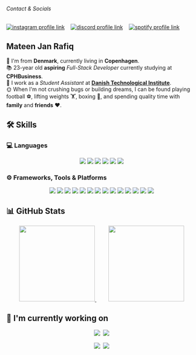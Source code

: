 ###### Contact & Socials
[![instagram profile link](https://img.shields.io/badge/Instagram-E4405F?style=for-the-badge&logo=instagram&logoColor=white)](https://instagram.com/mateenjanz0)
&nbsp;&nbsp;
[![discord profile link](https://img.shields.io/badge/Discord-7289DA?style=for-the-badge&logo=discord&logoColor=white)](https://discordapp.com/users/696747909546377376)
&nbsp;&nbsp;
[![spotify profile link](https://img.shields.io/badge/Spotify-1ED760?&style=for-the-badge&logo=spotify&logoColor=white)](https://open.spotify.com/user/mateenjan1)
## **Mateen Jan Rafiq**
📍 I'm from **Denmark**, currently living in **Copenhagen**. <br/>
📚 23-year old **aspiring** *Full-Stack* *Developer* currently studying at **CPHBusiness**.<br/>
🏢 I work as a *Student Assistant* at **[Danish Technological Institute](https://www.dti.dk/)**.<br/>
🌞 When I'm not crushing bugs or building dreams, I can be found playing football ⚽, lifting weights 🏋️, boxing 🥊, and spending quality time with **family** and **friends** ❤️.

## 🛠️ Skills

### 💻 Languages
<div align="center">
  <img src="https://img.shields.io/badge/HTML5-E34F26?style=for-the-badge&logo=html5&logoColor=white" />
  <img src="https://img.shields.io/badge/CSS3-1572B6?style=for-the-badge&logo=css3&logoColor=white" />
  <img src="https://img.shields.io/badge/JavaScript-F7DF1E?style=for-the-badge&logo=javascript&logoColor=black" />
  <img src="https://img.shields.io/badge/Java-ED8B00?style=for-the-badge&logo=openjdk&logoColor=white" />
  <img src="https://img.shields.io/badge/Python-3776AB?style=for-the-badge&logo=python&logoColor=white" />
  <img src="https://img.shields.io/badge/C%23-512BD4?style=for-the-badge&logo=dotnet&logoColor=white" />
</div>

### ⚙️ Frameworks, Tools & Platforms
<div align="center">
  <img src="https://img.shields.io/badge/Node.js-339933?style=for-the-badge&logo=nodedotjs&logoColor=white" />
  <img src="https://img.shields.io/badge/React.js-61DAFB?style=for-the-badge&logo=react&logoColor=black" />
  <img src="https://img.shields.io/badge/MySQL-00758F?style=for-the-badge&logo=mysql&logoColor=white" />
  <img src="https://img.shields.io/badge/Jupyter-F37626?style=for-the-badge&logo=jupyter&logoColor=white" />
  <img src="https://img.shields.io/badge/Unity-000000?style=for-the-badge&logo=unity&logoColor=white" />
  <img src="https://img.shields.io/badge/Docker-2496ED?style=for-the-badge&logo=docker&logoColor=white" />
  <img src="https://img.shields.io/badge/DigitalOcean-0080FF?style=for-the-badge&logo=digitalocean&logoColor=white" />
  <img src="https://img.shields.io/badge/Linux-FCC624?style=for-the-badge&logo=linux&logoColor=black" />
  <img src="https://img.shields.io/badge/Ubuntu-E95420?style=for-the-badge&logo=ubuntu&logoColor=white" />
  <img src="https://img.shields.io/badge/GitHub-181717?style=for-the-badge&logo=github&logoColor=white" />
  <img src="https://img.shields.io/badge/CI%2FCD-0A0A0A?style=for-the-badge&logo=githubactions&logoColor=white" />
  <img src="https://img.shields.io/badge/Git-F05032?style=for-the-badge&logo=git&logoColor=white" />
  <img src="https://img.shields.io/badge/Figma-F24E1E?style=for-the-badge&logo=figma&logoColor=white" />
  <img src="https://img.shields.io/badge/Scrum-6DB33F?style=for-the-badge&logo=scrumalliance&logoColor=white" />
</div>


## 📊 GitHub Stats
<div align="center">
  <a href="https://github.com/mateencph/github-readme-stats" style="margin: 10px;">
    <img height="200" src="https://github-readme-stats.vercel.app/api?username=mateencph&show_icons=true&custom_title=General&theme=one_dark_pro" />
  </a>
  &nbsp;&nbsp;
  <a href="https://github.com/mateencph/convoychat" style="margin: 10px;">
    <img height="200" src="https://github-readme-stats.vercel.app/api/top-langs/?username=mateencph&layout=donut&custom_title=Languages&theme=one_dark_pro&size_weight=0.7&count_weight=0.3" />
  </a>
</div>

## 🔭 I'm currently working on

<div align="center">
  <div style="display: flex; flex-wrap: wrap; justify-content: center;">

  <a href="https://github.com/sanderMarcusChristensen/BI-Projects">
    <img src="https://github-readme-stats.vercel.app/api/pin/?username=sanderMarcusChristensen&repo=BI-Projects&theme=one_dark_pro&border_color=30363d" />
  </a>
&nbsp;&nbsp;
  <a href="https://github.com/SYSDAT-PATIENT-ASSIST/BackEnd">
    <img src="https://github-readme-stats.vercel.app/api/pin/?username=SYSDAT-PATIENT-ASSIST&repo=BackEnd&theme=one_dark_pro&border_color=30363d" />
  </a>
</div>

  <br/>

  <div style="display: flex; flex-wrap: wrap; justify-content: center;">
  <a href="https://github.com/SYSDAT-PATIENT-ASSIST/FrontEnd">
    <img src="https://github-readme-stats.vercel.app/api/pin/?username=SYSDAT-PATIENT-ASSIST&repo=FrontEnd&theme=one_dark_pro&border_color=30363d" />
  </a>
&nbsp;&nbsp;
  <a href="https://github.com/FrederikMoestrup/ALF4HUB">
    <img src="https://github-readme-stats.vercel.app/api/pin/?username=FrederikMoestrup&repo=ALF4HUB&theme=one_dark_pro&border_color=30363d" />
  </a>
  </div>
</div>

